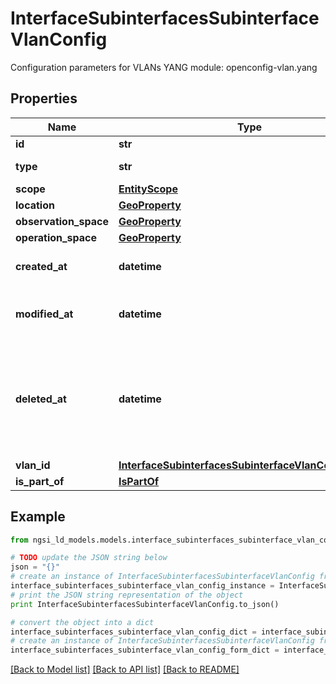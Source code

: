 # InterfaceSubinterfacesSubinterfaceVlanConfig

Configuration parameters for VLANs  YANG module: openconfig-vlan.yang 

## Properties

Name | Type | Description | Notes
------------ | ------------- | ------------- | -------------
**id** | **str** | Entity id.  | [optional] 
**type** | **str** | NGSI-LD Entity identifier. It has to be InterfaceSubinterfacesSubinterfaceVlanConfig. | [default to 'InterfaceSubinterfacesSubinterfaceVlanConfig']
**scope** | [**EntityScope**](EntityScope.md) |  | [optional] 
**location** | [**GeoProperty**](GeoProperty.md) |  | [optional] 
**observation_space** | [**GeoProperty**](GeoProperty.md) |  | [optional] 
**operation_space** | [**GeoProperty**](GeoProperty.md) |  | [optional] 
**created_at** | **datetime** | Is defined as the temporal Property at which the Entity, Property or Relationship was entered into an NGSI-LD system.  | [optional] [readonly] 
**modified_at** | **datetime** | Is defined as the temporal Property at which the Entity, Property or Relationship was last modified in an NGSI-LD system, e.g. in order to correct a previously entered incorrect value.  | [optional] [readonly] 
**deleted_at** | **datetime** | Is defined as the temporal Property at which the Entity, Property or Relationship was deleted from an NGSI-LD system.  Entity deletion timestamp. See clause 4.8 It is only used in notifications reporting deletions and in the Temporal Representation of Entities (clause 4.5.6), Properties (clause 4.5.7), Relationships (clause 4.5.8) and LanguageProperties (clause 5.2.32).  | [optional] [readonly] 
**vlan_id** | [**InterfaceSubinterfacesSubinterfaceVlanConfigVlanId**](InterfaceSubinterfacesSubinterfaceVlanConfigVlanId.md) |  | [optional] 
**is_part_of** | [**IsPartOf**](IsPartOf.md) |  | 

## Example

```python
from ngsi_ld_models.models.interface_subinterfaces_subinterface_vlan_config import InterfaceSubinterfacesSubinterfaceVlanConfig

# TODO update the JSON string below
json = "{}"
# create an instance of InterfaceSubinterfacesSubinterfaceVlanConfig from a JSON string
interface_subinterfaces_subinterface_vlan_config_instance = InterfaceSubinterfacesSubinterfaceVlanConfig.from_json(json)
# print the JSON string representation of the object
print InterfaceSubinterfacesSubinterfaceVlanConfig.to_json()

# convert the object into a dict
interface_subinterfaces_subinterface_vlan_config_dict = interface_subinterfaces_subinterface_vlan_config_instance.to_dict()
# create an instance of InterfaceSubinterfacesSubinterfaceVlanConfig from a dict
interface_subinterfaces_subinterface_vlan_config_form_dict = interface_subinterfaces_subinterface_vlan_config.from_dict(interface_subinterfaces_subinterface_vlan_config_dict)
```
[[Back to Model list]](../README.md#documentation-for-models) [[Back to API list]](../README.md#documentation-for-api-endpoints) [[Back to README]](../README.md)


